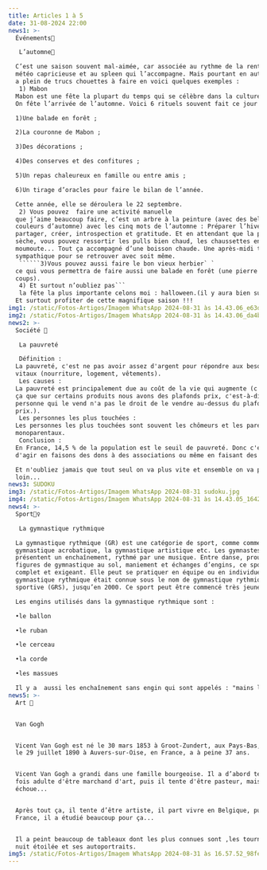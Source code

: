 ```yaml
---
title: Articles 1 à 5
date: 31-08-2024 22:00
news1: >-
  Événements🥳 

   L’automne🍂 

  C’est une saison souvent mal-aimée, car associée au rythme de la rentrée, à la
  météo capricieuse et au spleen qui l’accompagne. Mais pourtant en automne il y
  a plein de trucs chouettes à faire en voici quelques exemples :
   1) Mabon 
  Mabon est une fête la plupart du temps qui se célèbre dans la culture païenne.
  On fête l’arrivée de l’automne. Voici 6 rituels souvent fait ce jour :

  1)Une balade en forêt ;

  2)La couronne de Mabon ;

  3)Des décorations ;

  4)Des conserves et des confitures ;

  5)Un repas chaleureux en famille ou entre amis ;

  6)Un tirage d’oracles pour faire le bilan de l’année. 

  Cette année, elle se déroulera le 22 septembre. 
   2) Vous pouvez  faire une activité manuelle 
  que j’aime beaucoup faire, c’est un arbre à la peinture (avec des belles
  couleurs d’automne) avec les cinq mots de l’automne : Préparer l’hiver,
  partager, créer, introspection et gratitude. Et en attendant que la peinture
  sèche, vous pouvez ressortir les pulls bien chaud, les chaussettes en
  moumoute... Tout ça accompagné d’une boisson chaude. Une après-midi très
  sympathique pour se retrouver avec soit même.
   ``````3)Vous pouvez aussi faire le bon vieux herbier` ` 
  ce qui vous permettra de faire aussi une balade en forêt (une pierre de
  coups).
   4) Et surtout n’oubliez pas```
   la fête la plus importante celons moi : halloween.(il y aura bien sur un article le mois prochain 😉).
  Et surtout profiter de cette magnifique saison !!!
img1: /static/Fotos-Artigos/Imagem WhatsApp 2024-08-31 às 14.43.06_e63df674.jpg
img2: /static/Fotos-Artigos/Imagem WhatsApp 2024-08-31 às 14.43.06_da4b941e.jpg
news2: >-
  Société 👥 

   La pauvreté 

   Définition : 
  La pauvreté, c'est ne pas avoir assez d'argent pour répondre aux besoins
  vitaux (nourriture, logement, vêtements).
   Les causes : 
  La pauvreté est principalement due au coût de la vie qui augmente (c'est pour
  ça que sur certains produits nous avons des plafonds prix, c'est-à-dire que la
  personne qui le vend n'a pas le droit de le vendre au-dessus du plafond
  prix.).
   Les personnes les plus touchées : 
  Les personnes les plus touchées sont souvent les chômeurs et les parents
  monoparentaux.
   Conclusion :
  En France, 14,5 % de la population est le seuil de pauvreté. Donc c'est à nous
  d'agir en faisons des dons à des associations ou même en faisant des maraudes.

  Et n'oubliez jamais que tout seul on va plus vite et ensemble on va plus
  loin...
news3: SUDOKU
img3: /static/Fotos-Artigos/Imagem WhatsApp 2024-08-31 sudoku.jpg
img4: /static/Fotos-Artigos/Imagem WhatsApp 2024-08-31 às 14.43.05_1642e191.jpg
news4: >-
  Sport🤸‍♀ 

   La gymnastique rythmique 

  La gymnastique rythmique (GR) est une catégorie de sport, comme comme la
  gymnastique acrobatique, la gymnastique artistique etc. Les gymnastes
  présentent un enchaînement, rythmé par une musique. Entre danse, prouesse de
  figures de gymnastique au sol, maniement et échanges d’engins, ce sport est
  complet et exigeant. Elle peut se pratiquer en équipe ou en individuel. La
  gymnastique rythmique était connue sous le nom de gymnastique rythmique et
  sportive (GRS), jusqu’en 2000. Ce sport peut être commencé très jeune. 

  Les engins utilisés dans la gymnastique rythmique sont :

  •le ballon

  •le ruban

  •le cerceau

  •la corde

  •les massues

  Il y a  aussi les enchaînement sans engin qui sont appelés : "mains libres".
news5: >-
  Art 🎨


  Van Gogh


  Vicent Van Gogh est né le 30 mars 1853 à Groot-Zundert, aux Pays-Bas, et mort
  le 29 juillet 1890 à Auvers-sur-Oise, en France, a à peine 37 ans.


  Vicent Van Gogh a grandi dans une famille bourgeoise. Il a d’abord tenté une
  fois adulte d'être marchand d'art, puis il tente d'être pasteur, mais il
  échoue...


  Après tout ça, il tente d’être artiste, il part vivre en Belgique, puis en
  France, il a étudié beaucoup pour ça...


  Il a peint beaucoup de tableaux dont les plus connues sont ,les tournesols, la
  nuit étoilée et ses autoportraits.
img5: /static/Fotos-Artigos/Imagem WhatsApp 2024-08-31 às 16.57.52_98fe63aa.jpg
---
```

